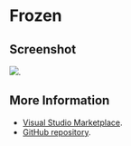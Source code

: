 # Frozen



## Screenshot
![](https://raw.githubusercontent.com/gerane/VSCodeThemes/master/gerane.Theme-Frozen/screenshot.png).


## More Information
* [Visual Studio Marketplace](https://marketplace.visualstudio.com/items/gerane.Theme-Frozen).
* [GitHub repository](https://github.com/gerane/VSCodeThemes).
